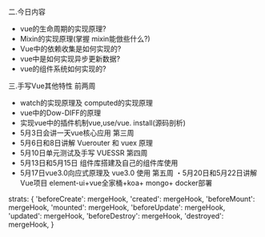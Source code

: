 二.今日内容
- vue的生命周期的实现原理?
- Mixin的实现原理(掌握 mixin能倣些什么?)
- Vue中的依赖收集是如何实现的? 
- vue中是如何实现异步更新数据? 
- vue的组件系统如何实现的?

三.手写Vue其他特性
前两周
- watch的实现原理及 computed的实现原理 
- vue中的Dow-DIFF的原理
- 实现vue中的插件机制vue,use/vue. install(源码剖析)
- 5月3日会讲一天vue核心应用
第三周
- 5月6日和8日讲解 Vuerouter 和 vuex 原理
- 5月10日单元测试及手写 VUESSR
第四周
- 5月13日和5月15日 组件库搭建及自己的组件库使用
- 5月17日vue3.0向应式原理及 vue3.0 使用
第五周
・5月20日和5月22日讲解Vue项目 element-ui+vue全家桶+koa+ mongo+ docker部署

strats:
{
  'beforeCreate': mergeHook,
  'created': mergeHook,
  'beforeMount': mergeHook,
  'mounted': mergeHook,
  'beforeUpdate': mergeHook,
  'updated': mergeHook,
  'beforeDestroy': mergeHook,
  'destroyed': mergeHook,
}